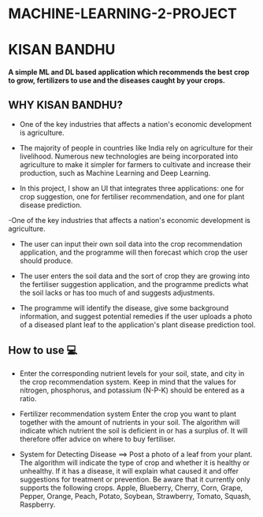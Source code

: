 # MACHINE-LEARNING-2-PROJECT
# KISAN BANDHU
#### A simple ML and DL based application which recommends the best crop to grow, fertilizers to use and the diseases caught by your crops.


## WHY KISAN BANDHU?
- One of the key industries that affects a nation's economic development is agriculture.

- The majority of people in countries like India rely on agriculture for their livelihood. Numerous new technologies are being incorporated into agriculture to make it simpler for farmers to cultivate and increase their production, such as Machine Learning and Deep Learning.

- In this project, I show an UI that integrates three applications: one for crop suggestion, one for fertiliser recommendation, and one for plant disease prediction.

-One of the key industries that affects a nation's economic development is agriculture.

- The user can input their own soil data into the crop recommendation application, and the programme will then forecast which crop the user should produce.

- The user enters the soil data and the sort of crop they are growing into the fertiliser suggestion application, and the programme predicts what the soil lacks or has too much of and suggests adjustments.

- The programme will identify the disease, give some background information, and suggest potential remedies if the user uploads a photo of a diseased plant leaf to the application's plant disease prediction tool.

## How to use 💻
- Enter the corresponding nutrient levels for your soil, state, and city in the crop recommendation system. Keep in mind that the values for nitrogen, phosphorus, and potassium (N-P-K) should be entered as a ratio.

- Fertilizer recommendation system Enter the crop you want to plant together with the amount of nutrients in your soil. The algorithm will indicate which nutrient the soil is deficient in or has a surplus of. It will therefore offer advice on where to buy fertiliser.

- System for Detecting Disease ==> Post a photo of a leaf from your plant. The algorithm will indicate the type of crop and whether it is healthy or unhealthy. If it has a disease, it will explain what caused it and offer suggestions for treatment or prevention.
Be aware that it currently only supports the following crops.
Apple, Blueberry, Cherry, Corn, Grape, Pepper, Orange, Peach, Potato, Soybean, Strawberry, Tomato, Squash, Raspberry.





